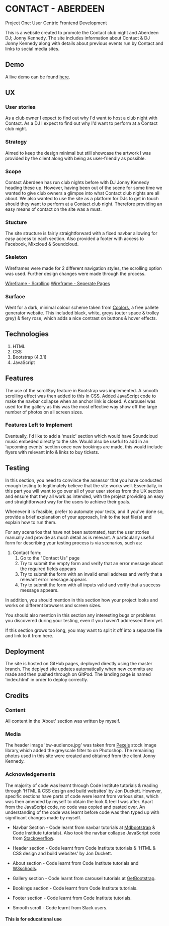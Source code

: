 # CONTACT - ABERDEEN

Project One: User Centric Frontend Development

This is a website created to promote the Contact club night and Aberdeen DJ; Jonny Kennedy. 
The site includes information about Contact & DJ Jonny Kennedy along with details about previous events run by Contact and links to
social media sites.

## Demo
A live demo can be found [here](https://jsudron.github.io/Contact-Aberdeen/).

## UX
 
### User stories

As a club owner I expect to find out why I'd want to host a club night with Contact.
As a DJ I expect to find out why I'd want to perform at a Contact club night.

### Strategy

Aimed to keep the design minimal but still showcase the artwork I was provided by the client along with being as user-friendly as possible.

### Scope 

Contact Aberdeen has run club nights before with DJ Jonny Kennedy heading these up. However, having been out of the scene for some time we wanted
to give club owners a glimpse into what Contact club nights are all about. We also wanted to use the site as a platform for DJs to get in touch
should they want to perform at a Contact club night. Therefore providing an easy means of contact on the site was a must.

### Stucture

The site structure is fairly straightforward with a fixed navbar allowing for easy access to each section.
Also provided a footer with access to Facebook, Mixcloud & Soundcloud.

### Skeleton

Wireframes were made for 2 different navigation styles, the scrolling option was used. 
Further design changes were made through the process.

[Wireframe - Scrolling](https://github.com/JSudron/Contact-Aberdeen/blob/6fbd61f474b3f65863770269bf869aa0a0e293b5/assets/wireframes/wireframe1.jpg)
[Wireframe - Seperate Pages](https://github.com/JSudron/Contact-Aberdeen/blob/6fbd61f474b3f65863770269bf869aa0a0e293b5/assets/wireframes/wireframe2.jpg)

### Surface

Went for a dark, minimal colour scheme taken from [Coolors](https://coolors.co/000000-ffffff-494949-7c7a7a-ff5d73), a free pallete generator website.
This included black, white, greys (outer space & trolley grey) & fiery rose, which adds a nice contrast on buttons & hover effects.

## Technologies
1. HTML
2. CSS
3. Bootstrap (4.3.1)
4. JavaScript

## Features

The use of the scrollSpy feature in Bootstrap was implemented. A smooth scrolling effect was then added to this in CSS.
Added JavaScript code to make the navbar collapse when an anchor link is closed.
A carousel was used for the gallery as this was the most effective way show off the large number of photos on all screen sizes.

### Features Left to Implement

Eventually, I'd like to add a 'music' section which would have Soundcloud music embeded directly to the site.
Would also be useful to add in an 'upcoming events' section once new bookings are made, this would include flyers with relevant info & links to
buy tickets.


## Testing

In this section, you need to convince the assessor that you have conducted enough testing to legitimately believe that the site works well. Essentially, in this part you will want to go over all of your user stories from the UX section and ensure that they all work as intended, with the project providing an easy and straightforward way for the users to achieve their goals.

Whenever it is feasible, prefer to automate your tests, and if you've done so, provide a brief explanation of your approach, link to the test file(s) and explain how to run them.

For any scenarios that have not been automated, test the user stories manually and provide as much detail as is relevant. A particularly useful form for describing your testing process is via scenarios, such as:

1. Contact form:
    1. Go to the "Contact Us" page
    2. Try to submit the empty form and verify that an error message about the required fields appears
    3. Try to submit the form with an invalid email address and verify that a relevant error message appears
    4. Try to submit the form with all inputs valid and verify that a success message appears.

In addition, you should mention in this section how your project looks and works on different browsers and screen sizes.

You should also mention in this section any interesting bugs or problems you discovered during your testing, even if you haven't addressed them yet.

If this section grows too long, you may want to split it off into a separate file and link to it from here.

## Deployment

The site is hosted on GitHub pages, deployed directly using the master branch. The deplyed site updates automatically when new commits are made and
then pushed through on GitPod. The landing page is named 'index.html' in order to deploy correctly.

## Credits

### Content

All content in the 'About' section was written by myself.

### Media

The header image 'bw-audience.jpg' was taken from [Pexels](https://www.pexels.com/) stock image library,which added the greyscale filter to on Photoshop.
The remaining photos used in this site were created and obtained from the client Jonny Kennedy.

### Acknowledgements

The majority of code was learnt through Code Institute tutorials & reading through 'HTML & CSS design and build websites' by Jon Duckett.
However, specific sections have parts of code were learnt from various sites, which was then amended by myself to obtain the look & feel 
I was after. Apart from the JavaScript code, no code was copied and pasted over. An understanding of the code was learnt before code was then typed 
up with significant changes made by myself. 

- Navbar Section -
Code learnt from navbar tutorials at [Mdbootstrap](https://mdbootstrap.com/docs/jquery/navigation/hamburger-menu/) & Code Institute tutorials).
Also took the navbar collapse JavaScript code from [Stackoverflow](https://stackoverflow.com/questions/42401606/how-to-hide-collapsible-bootstrap-4-navbar-on-click).

- Header section -
Code learnt from Code Institute tutorials & 'HTML & CSS design and build websites' by Jon Duckett.

- About section - 
Code learnt from Code Institute tutorials and [W3schools](https://www.w3schools.com/bootstrap/bootstrap_theme_band.asp).

- Gallery section -
Code learnt from carousel tutorials at [GetBootstrap](https://getbootstrap.com/docs/4.0/components/carousel/).

- Bookings section -
Code learnt from Code Institute tutorials.

- Footer section - 
Code learnt from Code Institute tutorials.

- Smooth scroll -
Code learnt from Slack users.

#### This is for educational use
